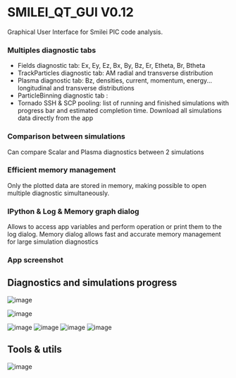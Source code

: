 # SMILEI_QT_GUI V0.12
Graphical User Interface for Smilei PIC code analysis.


### Multiples diagnostic tabs
- Fields diagnostic tab: Ex, Ey, Ez, Bx, By, Bz, Er, Etheta, Br, Btheta
- TrackParticles diagnostic tab: AM radial and transverse distribution
- Plasma diagnostic tab: Bz, densities, current, momentum, energy... longitudinal and transverse distributions
- ParticleBinning diagnostic tab : 
- Tornado SSH & SCP pooling: list of running and finished simulations with progress bar and estimated completion time. Download all simulations data directly from the app

### Comparison between simulations

Can compare Scalar and Plasma diagnostics between 2 simulations

### Efficient memory management

Only the plotted data are stored in memory, making possible to open multiple diagnostic simultaneously. 

### IPython & Log & Memory graph dialog

Allows to access app variables and perform operation or print them to the log dialog. Memory dialog allows fast and accurate memory management for large simulation diagnostics

### App screenshot
## Diagnostics and simulations progress
![image](https://github.com/user-attachments/assets/2388e919-629c-47ea-90aa-7ae414eabeec)

![image](https://github.com/user-attachments/assets/3a88b6f6-8c21-4bed-af4a-af42306c8583)

![image](https://github.com/user-attachments/assets/c327bc33-be86-4da1-8a3b-b2c70cb74f83)
![image](https://github.com/user-attachments/assets/dbfd95fe-f4d3-4921-8a8a-20d3d5d9dd53)
![image](https://github.com/user-attachments/assets/fe041241-3d4a-435d-903d-224e4478f50b)
![image](https://github.com/user-attachments/assets/441b0904-a398-4953-97ed-e1571ccd1adc)

## Tools & utils
![image](https://github.com/user-attachments/assets/4c83fb87-866b-4b43-bbbf-b97332931302)




